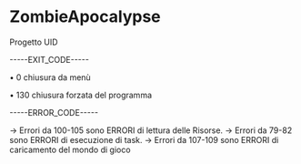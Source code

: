 # ZombieApocalypse
Progetto UID

-----EXIT_CODE----- 

• 0 chiusura da menù

• 130 chiusura forzata del programma

-----ERROR_CODE-----

-> Errori da 100-105 sono ERRORI di lettura delle Risorse.
-> Errori da 79-82 sono ERRORI di esecuzione di task.
-> Errori da 107-109 sono ERRORI di caricamento del mondo di gioco
